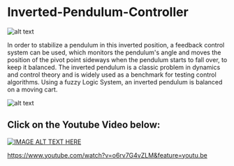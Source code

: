 # Inverted-Pendulum-Controller

![alt text](https://upload.wikimedia.org/wikipedia/commons/thumb/0/00/Cart-pendulum.svg/300px-Cart-pendulum.svg.png)

In order to stabilize a pendulum in this inverted position, a feedback control system can be used, which monitors the pendulum's angle and moves the position of the pivot point sideways when the pendulum starts to fall over, to keep it balanced. The inverted pendulum is a classic problem in dynamics and control theory and is widely used as a benchmark for testing control algorithms. Using a fuzzy Logic System, an inverted pendulum is balanced on a moving cart.


![alt text](https://i.imgur.com/hxPCWx8.png)

## Click on the Youtube Video below:

[![IMAGE ALT TEXT HERE](https://i.ytimg.com/vi/7Tvo8jXlPuk/maxresdefault.jpg)](https://www.youtube.com/watch?v=o6rv7G4vZLM&feature=youtu.be)

https://www.youtube.com/watch?v=o6rv7G4vZLM&feature=youtu.be
